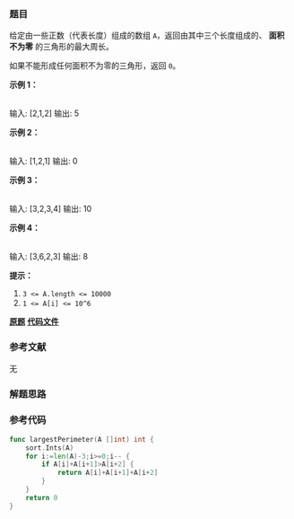 ### 题目
给定由一些正数（代表长度）组成的数组 `A`，返回由其中三个长度组成的、 **面积不为零** 的三角形的最大周长。

如果不能形成任何面积不为零的三角形，返回 `0`。



**示例 1：**


​    
    输入: [2,1,2]
    输出: 5


**示例 2：**


​    
    输入: [1,2,1]
    输出: 0


**示例 3：**


​    
    输入: [3,2,3,4]
    输出: 10


**示例 4：**


​    
    输入: [3,6,2,3]
    输出: 8




**提示：**

  1. `3 <= A.length <= 10000`
  2. `1 <= A[i] <= 10^6`

 **[原题](https://leetcode-cn.com/problems/largest-perimeter-triangle/)**    **[代码文件](https://github.com/LZH139/leetcode_Go/blob/master/src/Sort/simple/LargestPerimeterTriangle/LargestPerimeterTriangle.go)**


### 参考文献
无

### 解题思路




### 参考代码

```go
func largestPerimeter(A []int) int {
    sort.Ints(A)
    for i:=len(A)-3;i>=0;i-- {
        if A[i]+A[i+1]>A[i+2] {
            return A[i]+A[i+1]+A[i+2]
        }
    }
    return 0
}

```




